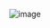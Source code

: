 ![image](https://github.com/Jaiminkapopara/my-first-website/assets/88267997/9d949c06-0edb-4772-b288-f1bface6a9be)
